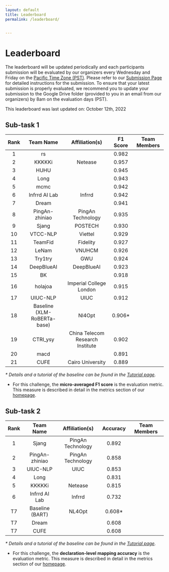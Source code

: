 ```yaml
---
layout: default
title: Leaderboard
permalink: /leaderboard/


---
```


# Leaderboard

The leaderboard will be updated periodically and each participants submission will be evaluated by our organizers every Wednesday and Friday on the [Pacific Time Zone (PST)](https://time.is/PT). Please refer to <!-- the template in the starter kit and --> our [Submission Page](https://nl4opt.github.io/submissions/) for detailed instructions for the submission. To ensure that your latest submission is properly evaluated, we recommend you to update your submission to the Google Drive folder (provided to you in an email from our organizers) by 8am on the evaluation days (PST). 

This leaderboard was last updated on: October 12th, 2022

## Sub-task 1

| Rank | Team Name                   | Affiliation(s)                   | F1 Score | Team Members |
|:----:|:---------------------------:|:--------------------------------:|:--------:|:------------:|
| 1    | rs                          |                                  | 0.982    |              |
| 2    | KKKKKi                      | Netease                          | 0.957    |              |
| 3    | HUHU                        |                                  | 0.945    |              |
| 4    | Long                        |                                  | 0.943    |              |
| 5    | mcmc                        |                                  | 0.942    |              |
| 6    | Infrrd AI Lab               | Infrrd                           | 0.942    |              |
| 7    | Dream                       |                                  | 0.941    |              |
| 8    | PingAn-zhiniao              | PingAn Technology                | 0.935    |              |
| 9    | Sjang                       | POSTECH                          | 0.930    |              |
| 10   | VTCC-NLP                    | Viettel                          | 0.929    |              |
| 11   | TeamFid                     | Fidelity                         | 0.927    |              |
| 12   | LeNam                       | VNUHCM                           | 0.926    |              |
| 13   | Try1try                     | GWU                              | 0.924    |              |
| 14   | DeepBlueAI                  | DeepBlueAI                       | 0.923    |              |
| 15   | BK                          |                                  | 0.918    |              |
| 16   | holajoa                     | Imperial College London          | 0.915    |              |
| 17   | UIUC-NLP                    | UIUC                             | 0.912    |              |
| 18   | Baseline (XLM-RoBERTa-base) | Nl4Opt                           | 0.906*   |              |
| 19   | CTRI_ysy                    | China Telecom Research Institute | 0.902    |              |
| 20   | macd                        |                                  | 0.891    |              |
| 21   | CUFE                        | Cairo University                 | 0.889    |              |

*\* Details and a tutorial of the baseline can be found in the [Tutorial page](https://nl4opt.github.io/tutorial/).*

* For this challenge, the **micro-averaged F1 score** is the evaluation metric. This measure is described in detail in the metrics section of our [homepage](https://nl4opt.github.io/). 

## Sub-task 2

| Rank | Team Name       | Affiliation(s)    | Accuracy | Team Members |
|:----:|:---------------:|:-----------------:|:--------:|:------------:|
| 1    | Sjang           | PingAn Technology | 0.892    |              |
| 2    | PingAn-zhiniao  | PingAn Technology | 0.858    |              |
| 3    | UIUC-NLP        | UIUC              | 0.853    |              |
| 4    | Long            |                   | 0.831    |              |
| 5    | KKKKKi          | Netease           | 0.815    |              |
| 6    | Infrrd AI Lab   | Infrrd            | 0.732    |              |
| T7   | Baseline (BART) | NL4Opt            | 0.608*   |              |
| T7   | Dream           |                   | 0.608    |              |
| T7   | CUFE            |                   | 0.608    |              |


*\* Details and a tutorial of the baseline can be found in the [Tutorial page](https://nl4opt.github.io/tutorial/).*

* For this challenge, the **declaration-level mapping accuracy** is the evaluation metric. This measure is described in detail in the metrics section of our [homepage](https://nl4opt.github.io/).
